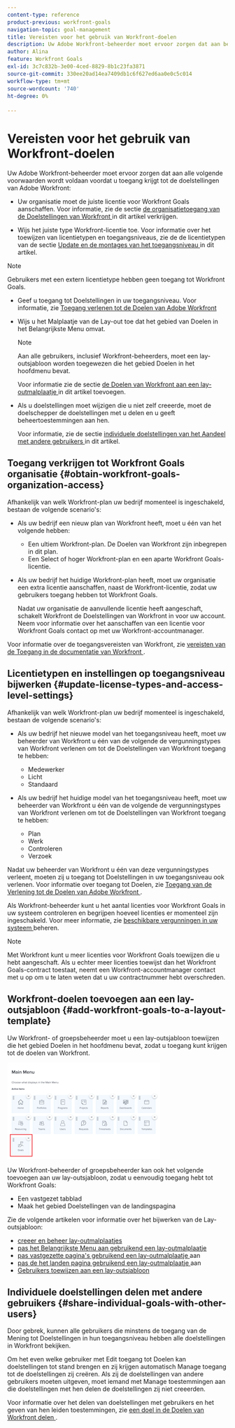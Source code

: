 ```yaml
---
content-type: reference
product-previous: workfront-goals
navigation-topic: goal-management
title: Vereisten voor het gebruik van Workfront-doelen
description: Uw Adobe Workfront-beheerder moet ervoor zorgen dat aan bepaalde voorwaarden wordt voldaan voordat u toegang krijgt tot de doelstellingen van Adobe Workfront.
author: Alina
feature: Workfront Goals
exl-id: 3c7c832b-3e00-4ced-8829-8b1c23fa3871
source-git-commit: 330ee20ad14ea7409db1c6f627ed6aa0e0c5c014
workflow-type: tm+mt
source-wordcount: '740'
ht-degree: 0%

---
```


# Vereisten voor het gebruik van Workfront-doelen

Uw Adobe Workfront-beheerder moet ervoor zorgen dat aan alle volgende voorwaarden wordt voldaan voordat u toegang krijgt tot de doelstellingen van Adobe Workfront:

<!--drafted for P&P - replace the first bullet with this one when licensing changes: 
* Your company must purchase the correct Adobe Worfront plan or Adobe Workfront Goal license. For information, see the section [Obtain Workfront Goals organization access](#obtain-workfront-goals-organization-access)in this article.-->

* Uw organisatie moet de juiste licentie voor Workfront Goals aanschaffen. Voor informatie, zie de sectie [ de organisatietoegang van de Doelstellingen van Workfront ](#obtain-workfront-goals-organization-access) in dit artikel verkrijgen.

* Wijs het juiste type Workfront-licentie toe. Voor informatie over het toewijzen van licentietypen en toegangsniveaus, zie de de licentietypen van de sectie [ Update en de montages van het toegangsniveau ](#update-license-types-and-access-level-settings) in dit artikel.

>[!NOTE]
>
>Gebruikers met een extern licentietype hebben geen toegang tot Workfront Goals.

* Geef u toegang tot Doelstellingen in uw toegangsniveau. Voor informatie, zie [ Toegang verlenen tot de Doelen van Adobe Workfront ](../../administration-and-setup/add-users/configure-and-grant-access/grant-access-goals.md)

* Wijs u het Malplaatje van de Lay-out toe dat het gebied van Doelen in het Belangrijkste Menu omvat.

  >[!NOTE]
  >
  >Aan alle gebruikers, inclusief Workfront-beheerders, moet een lay-outsjabloon worden toegewezen die het gebied Doelen in het hoofdmenu bevat.

  Voor informatie zie de sectie [ de Doelen van Workfront aan een lay-outmalplaatje ](#add-workfront-goals-to-a-layout-template) in dit artikel toevoegen.

* Als u doelstellingen moet wijzigen die u niet zelf creeerde, moet de doelschepper de doelstellingen met u delen en u geeft beheertoestemmingen aan hen.

  Voor informatie, zie de sectie [ individuele doelstellingen van het Aandeel met andere gebruikers ](#share-individual-goals-with-other-users) in dit artikel.

## Toegang verkrijgen tot Workfront Goals organisatie {#obtain-workfront-goals-organization-access}


Afhankelijk van welk Workfront-plan uw bedrijf momenteel is ingeschakeld, bestaan de volgende scenario&#39;s:

* Als uw bedrijf een nieuw plan van Workfront heeft, moet u één van het volgende hebben:

   * Een ultiem Workfront-plan. De Doelen van Workfront zijn inbegrepen in dit plan.
   * Een Select of hoger Workfront-plan en een aparte Workfront Goals-licentie.

* Als uw bedrijf het huidige Workfront-plan heeft, moet uw organisatie een extra licentie aanschaffen, naast de Workfront-licentie, zodat uw gebruikers toegang hebben tot Workfront Goals.

  Nadat uw organisatie de aanvullende licentie heeft aangeschaft, schakelt Workfront de Doelstellingen van Workfront in voor uw account. Neem voor informatie over het aanschaffen van een licentie voor Workfront Goals contact op met uw Workfront-accountmanager.

Voor informatie over de toegangsvereisten van Workfront, zie [ vereisten van de Toegang in de documentatie van Workfront ](/help/quicksilver/administration-and-setup/add-users/access-levels-and-object-permissions/access-level-requirements-in-documentation.md).

## Licentietypen en instellingen op toegangsniveau bijwerken  {#update-license-types-and-access-level-settings}

Afhankelijk van welk Workfront-plan uw bedrijf momenteel is ingeschakeld, bestaan de volgende scenario&#39;s:

* Als uw bedrijf het nieuwe model van het toegangsniveau heeft, moet uw beheerder van Workfront u één van de volgende de vergunningstypes van Workfront verlenen om tot de Doelstellingen van Workfront toegang te hebben:

   * Medewerker
   * Licht
   * Standaard

* Als uw bedrijf het huidige model van het toegangsniveau heeft, moet uw beheerder van Workfront u één van de volgende de vergunningstypes van Workfront verlenen om tot de Doelstellingen van Workfront toegang te hebben:

   * Plan
   * Werk
   * Controleren
   * Verzoek

Nadat uw beheerder van Workfront u één van deze vergunningstypes verleent, moeten zij u toegang tot Doelstellingen in uw toegangsniveau ook verlenen. Voor informatie over toegang tot Doelen, zie [ Toegang van de Verlening tot de Doelen van Adobe Workfront ](../../administration-and-setup/add-users/configure-and-grant-access/grant-access-goals.md).

Als Workfront-beheerder kunt u het aantal licenties voor Workfront Goals in uw systeem controleren en begrijpen hoeveel licenties er momenteel zijn ingeschakeld. Voor meer informatie, zie [ beschikbare vergunningen in uw systeem ](../../administration-and-setup/get-started-wf-administration/manage-available-licenses-in-your-system.md) beheren.

>[!NOTE]
>
>Met Workfront kunt u meer licenties voor Workfront Goals toewijzen die u hebt aangeschaft. Als u echter meer licenties toewijst dan het Workfront Goals-contract toestaat, neemt een Workfront-accountmanager contact met u op om u te laten weten dat u uw contractnummer hebt overschreden.

## Workfront-doelen toevoegen aan een lay-outsjabloon {#add-workfront-goals-to-a-layout-template}

Uw Workfront- of groepsbeheerder moet u een lay-outsjabloon toewijzen die het gebied Doelen in het hoofdmenu bevat, zodat u toegang kunt krijgen tot de doelen van Workfront.

![](assets/layout-template-align-highlighted-350x220.png)

Uw Workfront-beheerder of groepsbeheerder kan ook het volgende toevoegen aan uw lay-outsjabloon, zodat u eenvoudig toegang hebt tot Workfront Goals:

* Een vastgezet tabblad
* Maak het gebied Doelstellingen van de landingspagina

Zie de volgende artikelen voor informatie over het bijwerken van de Lay-outsjabloon:

* [ creeer en beheer lay-outmalplaatjes ](../../administration-and-setup/customize-workfront/use-layout-templates/create-and-manage-layout-templates.md)
* [ pas het Belangrijkste Menu aan gebruikend een lay-outmalplaatje ](../../administration-and-setup/customize-workfront/use-layout-templates/customize-main-menu.md)
* [ pas vastgezette pagina&#39;s gebruikend een lay-outmalplaatje ](../../administration-and-setup/customize-workfront/use-layout-templates/customize-pinned-pages.md) aan
* [ pas de het landen pagina gebruikend een lay-outmalplaatje ](../../administration-and-setup/customize-workfront/use-layout-templates/customize-landing-page.md) aan
* [Gebruikers toewijzen aan een lay-outsjabloon](../../administration-and-setup/customize-workfront/use-layout-templates/assign-users-to-layout-template.md)

## Individuele doelstellingen delen met andere gebruikers {#share-individual-goals-with-other-users}

Door gebrek, kunnen alle gebruikers die minstens de toegang van de Mening tot Doelstellingen in hun toegangsniveau hebben alle doelstellingen in Workfront bekijken.

Om het even welke gebruiker met Edit toegang tot Doelen kan doelstellingen tot stand brengen en zij krijgen automatisch Manage toegang tot de doelstellingen zij creëren. Als zij de doelstellingen van andere gebruikers moeten uitgeven, moet iemand met Manage toestemmingen aan die doelstellingen met hen delen de doelstellingen zij niet creeerden.

Voor informatie over het delen van doelstellingen met gebruikers en het geven van hen leiden toestemmingen, zie [ een doel in de Doelen van Workfront delen ](../../workfront-goals/workfront-goals-settings/share-a-goal.md).
